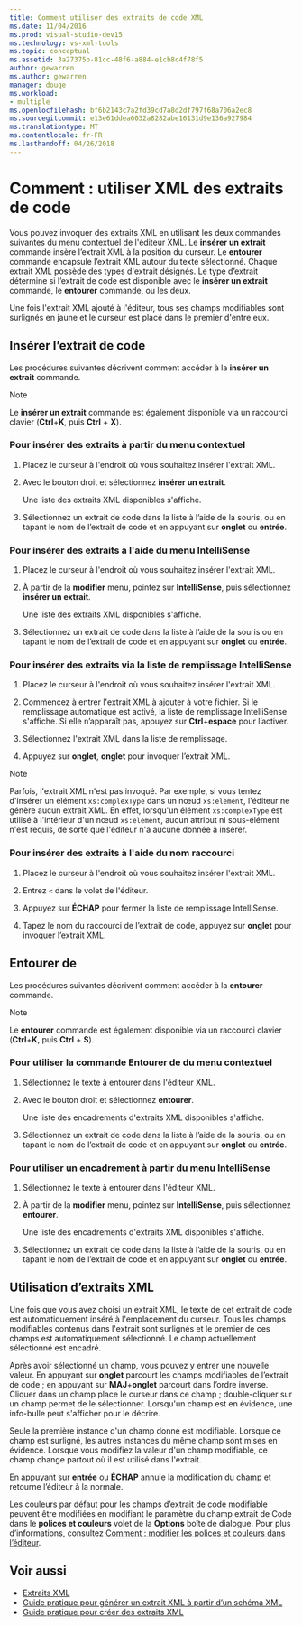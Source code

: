 ```yaml
---
title: Comment utiliser des extraits de code XML
ms.date: 11/04/2016
ms.prod: visual-studio-dev15
ms.technology: vs-xml-tools
ms.topic: conceptual
ms.assetid: 3a27375b-81cc-48f6-a884-e1cb8c4f78f5
author: gewarren
ms.author: gewarren
manager: douge
ms.workload:
- multiple
ms.openlocfilehash: bf6b2143c7a2fd39cd7a8d2df797f68a706a2ec8
ms.sourcegitcommit: e13e61ddea6032a8282abe16131d9e136a927984
ms.translationtype: MT
ms.contentlocale: fr-FR
ms.lasthandoff: 04/26/2018
---
```

# <a name="how-to-use-xml-snippets"></a>Comment : utiliser XML des extraits de code

Vous pouvez invoquer des extraits XML en utilisant les deux commandes suivantes du menu contextuel de l'éditeur XML. Le **insérer un extrait** commande insère l’extrait XML à la position du curseur. Le **entourer** commande encapsule l’extrait XML autour du texte sélectionné. Chaque extrait XML possède des types d'extrait désignés. Le type d’extrait détermine si l’extrait de code est disponible avec le **insérer un extrait** commande, le **entourer** commande, ou les deux.

Une fois l'extrait XML ajouté à l'éditeur, tous ses champs modifiables sont surlignés en jaune et le curseur est placé dans le premier d'entre eux.

## <a name="insert-snippet"></a>Insérer l’extrait de code

Les procédures suivantes décrivent comment accéder à la **insérer un extrait** commande.

> [!NOTE]
> Le **insérer un extrait** commande est également disponible via un raccourci clavier (**Ctrl**+**K**, puis **Ctrl** + **X**).

### <a name="to-insert-snippets-from-the-shortcut-menu"></a>Pour insérer des extraits à partir du menu contextuel

1. Placez le curseur à l'endroit où vous souhaitez insérer l'extrait XML.

2. Avec le bouton droit et sélectionnez **insérer un extrait**.

   Une liste des extraits XML disponibles s'affiche.

3. Sélectionnez un extrait de code dans la liste à l’aide de la souris, ou en tapant le nom de l’extrait de code et en appuyant sur **onglet** ou **entrée**.

### <a name="to-insert-snippets-using-the-intellisense-menu"></a>Pour insérer des extraits à l'aide du menu IntelliSense

1. Placez le curseur à l'endroit où vous souhaitez insérer l'extrait XML.

2. À partir de la **modifier** menu, pointez sur **IntelliSense**, puis sélectionnez **insérer un extrait**.

   Une liste des extraits XML disponibles s'affiche.

3. Sélectionnez un extrait de code dans la liste à l’aide de la souris ou en tapant le nom de l’extrait de code et en appuyant sur **onglet** ou **entrée**.

### <a name="to-insert-snippets-through-the-intellisense-complete-word-list"></a>Pour insérer des extraits via la liste de remplissage IntelliSense

1. Placez le curseur à l'endroit où vous souhaitez insérer l'extrait XML.

2. Commencez à entrer l'extrait XML à ajouter à votre fichier. Si le remplissage automatique est activé, la liste de remplissage IntelliSense s'affiche. Si elle n’apparaît pas, appuyez sur **Ctrl**+**espace** pour l’activer.

3. Sélectionnez l'extrait XML dans la liste de remplissage.

4. Appuyez sur **onglet**, **onglet** pour invoquer l’extrait XML.

> [!NOTE]
> Parfois, l'extrait XML n'est pas invoqué. Par exemple, si vous tentez d'insérer un élément `xs:complexType` dans un nœud `xs:element`, l'éditeur ne génère aucun extrait XML. En effet, lorsqu'un élément `xs:complexType` est utilisé à l'intérieur d'un nœud `xs:element`, aucun attribut ni sous-élément n'est requis, de sorte que l'éditeur n'a aucune donnée à insérer.

### <a name="to-insert-snippets-using-the-shortcut-name"></a>Pour insérer des extraits à l'aide du nom raccourci

1. Placez le curseur à l'endroit où vous souhaitez insérer l'extrait XML.

2. Entrez `<` dans le volet de l'éditeur.

3. Appuyez sur **ÉCHAP** pour fermer la liste de remplissage IntelliSense.

4. Tapez le nom du raccourci de l’extrait de code, appuyez sur **onglet** pour invoquer l’extrait XML.

## <a name="surround-with"></a>Entourer de

Les procédures suivantes décrivent comment accéder à la **entourer** commande.

> [!NOTE]
> Le **entourer** commande est également disponible via un raccourci clavier (**Ctrl**+**K**, puis **Ctrl** + **S**).

### <a name="to-use-surround-with-from-the-context-menu"></a>Pour utiliser la commande Entourer de du menu contextuel

1. Sélectionnez le texte à entourer dans l'éditeur XML.

2. Avec le bouton droit et sélectionnez **entourer**.

   Une liste des encadrements d'extraits XML disponibles s'affiche.

3. Sélectionnez un extrait de code dans la liste à l’aide de la souris, ou en tapant le nom de l’extrait de code et en appuyant sur **onglet** ou **entrée**.

### <a name="to-use-surround-with-from-the-intellisense-menu"></a>Pour utiliser un encadrement à partir du menu IntelliSense

1. Sélectionnez le texte à entourer dans l'éditeur XML.

2. À partir de la **modifier** menu, pointez sur **IntelliSense**, puis sélectionnez **entourer**.

   Une liste des encadrements d'extraits XML disponibles s'affiche.

3. Sélectionnez un extrait de code dans la liste à l’aide de la souris, ou en tapant le nom de l’extrait de code et en appuyant sur **onglet** ou **entrée**.

## <a name="using-xml-snippets"></a>Utilisation d’extraits XML

Une fois que vous avez choisi un extrait XML, le texte de cet extrait de code est automatiquement inséré à l'emplacement du curseur. Tous les champs modifiables contenus dans l'extrait sont surlignés et le premier de ces champs est automatiquement sélectionné. Le champ actuellement sélectionné est encadré.

Après avoir sélectionné un champ, vous pouvez y entrer une nouvelle valeur. En appuyant sur **onglet** parcourt les champs modifiables de l’extrait de code ; en appuyant sur **MAJ**+**onglet** parcourt dans l’ordre inverse. Cliquer dans un champ place le curseur dans ce champ ; double-cliquer sur un champ permet de le sélectionner. Lorsqu'un champ est en évidence, une info-bulle peut s'afficher pour le décrire.

Seule la première instance d'un champ donné est modifiable. Lorsque ce champ est surligné, les autres instances du même champ sont mises en évidence. Lorsque vous modifiez la valeur d'un champ modifiable, ce champ change partout où il est utilisé dans l'extrait.

En appuyant sur **entrée** ou **ÉCHAP** annule la modification du champ et retourne l’éditeur à la normale.

Les couleurs par défaut pour les champs d’extrait de code modifiable peuvent être modifiées en modifiant le paramètre du champ extrait de Code dans le **polices et couleurs** volet de la **Options** boîte de dialogue. Pour plus d’informations, consultez [Comment : modifier les polices et couleurs dans l’éditeur](../ide/reference/how-to-change-fonts-and-colors-in-the-editor.md).

## <a name="see-also"></a>Voir aussi

- [Extraits XML](../xml-tools/xml-snippets.md)
- [Guide pratique pour générer un extrait XML à partir d’un schéma XML](../xml-tools/how-to-generate-an-xml-snippet-from-an-xml-schema.md)
- [Guide pratique pour créer des extraits XML](../xml-tools/how-to-create-xml-snippets.md)